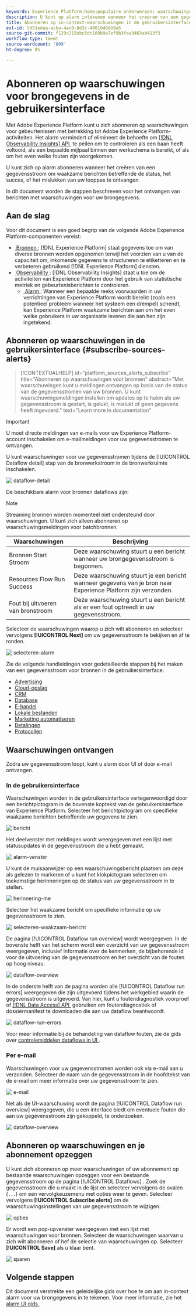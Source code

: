 ```yaml
---
keywords: Experience Platform;home;populaire onderwerpen; waarschuwingen
description: U kunt op alarm intekenen wanneer het creëren van een gegevensstroom, om waakzame berichten betreffende de status, het succes, of het mislukken van uw stroom te ontvangen in werking stellen.
title: Abonneren op in-context-waarschuwingen in de gebruikersinterface
exl-id: 5d51edaa-ecba-4ac0-8d3c-49010466b9a5
source-git-commit: f129c215ebc5dc169b9a7ef9b3faa3463ab413f3
workflow-type: tm+mt
source-wordcount: '809'
ht-degree: 0%

---
```


# Abonneren op waarschuwingen voor brongegevens in de gebruikersinterface

Met Adobe Experience Platform kunt u zich abonneren op waarschuwingen voor gebeurtenissen met betrekking tot Adobe Experience Platform-activiteiten. Het alarm vermindert of elimineert de behoefte om [[!DNL Observability Insights]  API &#x200B;](../../../observability/api/overview.md) te peilen om te controleren als een baan heeft voltooid, als een bepaalde mijlpaal binnen een werkschema is bereikt, of als om het even welke fouten zijn voorgekomen.

U kunt zich op alarm abonneren wanneer het creëren van een gegevensstroom om waakzame berichten betreffende de status, het succes, of het mislukken van uw looppas te ontvangen.

In dit document worden de stappen beschreven voor het ontvangen van berichten met waarschuwingen voor uw brongegevens.

## Aan de slag

Voor dit document is een goed begrip van de volgende Adobe Experience Platform-componenten vereist:

* [&#x200B; Bronnen &#x200B;](../../home.md): [!DNL Experience Platform] staat gegevens toe om van diverse bronnen worden opgenomen terwijl het voorzien van u van de capaciteit om, inkomende gegevens te structureren te etiketteren en te verbeteren gebruikend [!DNL Experience Platform] diensten.
* [&#x200B; Observability &#x200B;](../../../observability/home.md): [!DNL Observability Insights] staat u toe om de activiteiten van Experience Platform door het gebruik van statistische metriek en gebeurtenisberichten te controleren.
   * [&#x200B; Alarm &#x200B;](../../../observability/alerts/overview.md): Wanneer een bepaalde reeks voorwaarden in uw verrichtingen van Experience Platform wordt bereikt (zoals een potentieel probleem wanneer het systeem een drempel) schendt, kan Experience Platform waakzame berichten aan om het even welke gebruikers in uw organisatie leveren die aan hen zijn ingetekend.

## Abonneren op waarschuwingen in de gebruikersinterface {#subscribe-sources-alerts}

>[!CONTEXTUALHELP]
>id="platform_sources_alerts_subscribe"
>title="Abonneren op waarschuwingen voor bronnen"
>abstract="Met waarschuwingen kunt u meldingen ontvangen op basis van de status van de gegevensstromen van uw bronnen. U kunt waarschuwingsmeldingen instellen om updates op te halen als uw gegevensstroom is gestart, is gelukt, is mislukt of geen gegevens heeft ingevoerd."
>text="Learn more in documentation"

>[!IMPORTANT]
>
>U moet directe meldingen van e-mails voor uw Experience Platform-account inschakelen om e-mailmeldingen voor uw gegevensstromen te ontvangen.

U kunt waarschuwingen voor uw gegevensstromen tijdens de [!UICONTROL Dataflow detail] stap van de bronwerkstroom in de bronwerkruimte inschakelen.

![&#x200B; dataflow-detail &#x200B;](../../images/tutorials/alerts/dataflow-detail.png)

De beschikbare alarm voor bronnen dataflows zijn:

>[!NOTE]
>
>Streaming bronnen worden momenteel niet ondersteund door waarschuwingen. U kunt zich alleen abonneren op waarschuwingsmeldingen voor batchbronnen.

| Waarschuwingen | Beschrijving |
| --- | --- |
| Bronnen Start Stroom | Deze waarschuwing stuurt u een bericht wanneer uw brongegevensstroom is begonnen. |
| Resources Flow Run Success | Deze waarschuwing stuurt je een bericht wanneer gegevens van je bron naar Experience Platform zijn verzonden. |
| Fout bij uitvoeren van bronstroom | Deze waarschuwing stuurt u een bericht als er een fout optreedt in uw gegevensstroom. |

Selecteer de waarschuwingen waarop u zich wilt abonneren en selecteer vervolgens **[!UICONTROL Next]** om uw gegevensstroom te bekijken en af te ronden.

![&#x200B; selecteren-alarm &#x200B;](../../images/tutorials/alerts/select-alerts.png)

Zie de volgende handleidingen voor gedetailleerde stappen bij het maken van een gegevensstroom voor bronnen in de gebruikersinterface:

* [Advertising](./dataflow/advertising.md)
* [Cloud-opslag](./dataflow/batch/cloud-storage.md)
* [CRM](./dataflow/crm.md)
* [Database](./dataflow/databases.md)
* [E-handel](./dataflow/ecommerce.md)
* [Lokale bestanden](./create/local-system/local-file-upload.md)
* [Marketing automatiseren](./dataflow/marketing-automation.md)
* [Betalingen](./dataflow/payments.md)
* [Protocollen](./dataflow/protocols.md)

## Waarschuwingen ontvangen

Zodra uw gegevensstroom loopt, kunt u alarm door UI of door e-mail ontvangen.

### In de gebruikersinterface

Waarschuwingen worden in de gebruikersinterface vertegenwoordigd door een berichtpictogram in de bovenste koptekst van de gebruikersinterface van Experience Platform. Selecteer het berichtpictogram om specifieke waakzame berichten betreffende uw gegevens te zien.

![&#x200B; bericht &#x200B;](../../images/tutorials/alerts/notification.png)

Het deelvenster met meldingen wordt weergegeven met een lijst met statusupdates in de gegevensstroom die u hebt gemaakt.

![&#x200B; alarm-venster &#x200B;](../../images/tutorials/alerts/alert-window.png)

U kunt de muisaanwijzer op een waarschuwingsbericht plaatsen om deze als gelezen te markeren of u kunt het klokpictogram selecteren om toekomstige herinneringen op de status van uw gegevensstroom in te stellen.

![&#x200B; herinnering-me &#x200B;](../../images/tutorials/alerts/remind-me.png)

Selecteer het waakzame bericht om specifieke informatie op uw gegevensstroom te zien.

![&#x200B; selecteren-waakzaam-bericht &#x200B;](../../images/tutorials/alerts/select-alert-message.png)

De pagina [!UICONTROL Dataflow run overview] wordt weergegeven. In de bovenste helft van het scherm wordt een overzicht van uw gegevensstroom weergegeven, inclusief informatie over de kenmerken, de bijbehorende id voor de uitvoering van de gegevensstroom en het overzicht van de fouten op hoog niveau.

![&#x200B; dataflow-overview &#x200B;](../../images/tutorials/alerts/dataflow-overview.png)

In de onderste helft van de pagina worden alle [!UICONTROL Dataflow run errors] weergegeven die zijn uitgevoerd tijdens het werkgebied waarin de gegevensstroom is uitgevoerd. Van hier, kunt u foutendiagnostiek voorproef of [[!DNL Data Access]  API &#x200B;](https://www.adobe.io/experience-platform-apis/references/data-access/) gebruiken om foutendiagnostiek of dossiermanifest te downloaden die aan uw dataflow beantwoordt.

![&#x200B; dataflow-run-errors &#x200B;](../../images/tutorials/alerts/dataflow-run-error.png)

Voor meer informatie bij de behandeling van dataflow fouten, zie de gids over [&#x200B; controlemiddelen dataflows in UI &#x200B;](../../../dataflows/ui/monitor-sources.md).

### Per e-mail

Waarschuwingen voor uw gegevensstromen worden ook via e-mail aan u verzonden. Selecteer de naam van de gegevensstroom in de hoofdtekst van de e-mail om meer informatie over uw gegevensstroom te zien.

![&#x200B; e-mail &#x200B;](../../images/tutorials/alerts/email.png)

Net als de UI-waarschuwing wordt de pagina [!UICONTROL Dataflow run overview] weergegeven, die u een interface biedt om eventuele fouten die aan uw gegevensstroom zijn gekoppeld, te onderzoeken.

![&#x200B; dataflow-overview &#x200B;](../../images/tutorials/alerts/dataflow-overview.png)

## Abonneren op waarschuwingen en je abonnement opzeggen

U kunt zich abonneren op meer waarschuwingen of uw abonnement op bestaande waarschuwingen opzeggen voor een bestaande gegevensstroom op de pagina [!UICONTROL Dataflows] . Zoek de gegevensstroom die u maakt in de lijst en selecteer vervolgens de ovalen (`...`) om een vervolgkeuzemenu met opties weer te geven. Selecteer vervolgens **[!UICONTROL Subscribe alerts]** om de waarschuwingsinstellingen van uw gegevensstroom te wijzigen.

![&#x200B; opties &#x200B;](../../images/tutorials/alerts/options.png)

Er wordt een pop-upvenster weergegeven met een lijst met waarschuwingen voor bronnen. Selecteer de waarschuwingen waarvan u zich wilt abonneren of hef de selectie van waarschuwingen op. Selecteer **[!UICONTROL Save]** als u klaar bent.

![&#x200B; sparen &#x200B;](../../images/tutorials/alerts/save.png)

## Volgende stappen

Dit document verstrekte een geleidelijke gids over hoe te om aan in-context alarm voor uw brongegevens in te tekenen. Voor meer informatie, zie het [&#x200B; alarm UI gids &#x200B;](../../../observability/alerts/ui.md).